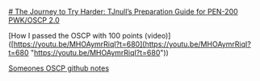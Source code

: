 
[# The Journey to Try Harder: TJnull’s Preparation Guide for PEN-200 PWK/OSCP 2.0](https://www.netsecfocus.com/oscp/2021/05/06/The_Journey_to_Try_Harder-_TJnull-s_Preparation_Guide_for_PEN-200_PWK_OSCP_2.0.html)


[How I passed the OSCP with 100 points (video)]([https://youtu.be/MHOAymrRiqI?t=680](https://youtu.be/MHOAymrRiqI?t=680 "https://youtu.be/MHOAymrRiqI?t=680"))

[Someones OSCP github notes](https://github.com/mtrill47/OSCP-Notes)
